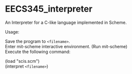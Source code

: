 # EECS345_interpreter

An Interpreter for a C-like language implemented in Scheme.

Usage:

Save the program to `<filename>`.<br/>
Enter mit-scheme interactive environment. (Run mit-scheme)<br/>
Execute the following command:<br/>

(load "scis.scm")<br/>
(interpret `<filename>`)
